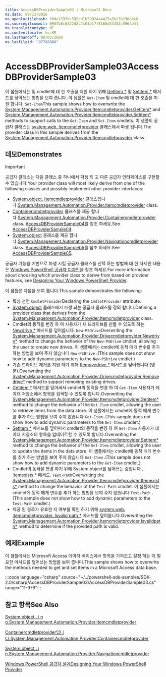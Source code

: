 ```yaml
---
title: AccessDBProviderSample03 | Microsoft Docs
ms.date: 09/13/2016
ms.openlocfilehash: f6de1397bc592cd1b59924a4425a5b17b290a8c8
ms.sourcegitcommit: 0907b8c6322d2c7c61b17f8168d53452c8964b41
ms.translationtype: MT
ms.contentlocale: ko-KR
ms.lasthandoff: 08/05/2020
ms.locfileid: "87786886"
---
```

# <a name="accessdbprovidersample03"></a><span data-ttu-id="64da8-102">AccessDBProviderSample03</span><span class="sxs-lookup"><span data-stu-id="64da8-102">AccessDBProviderSample03</span></span>

<span data-ttu-id="64da8-103">이 샘플에서는 및 cmdlet에 대 한 호출을 지원 하기 위해 [Getitem \*](/dotnet/api/System.Management.Automation.Provider.ItemCmdletProvider.GetItem) 및 [Setitem \*](/dotnet/api/System.Management.Automation.Provider.ItemCmdletProvider.SetItem) 메서드를 덮어쓰는 방법을 보여 줍니다 .이 샘플은 `Get-Item` 및 cmdlet에 대 한 호출을 지원 합니다. `Set-Item`</span><span class="sxs-lookup"><span data-stu-id="64da8-103">This sample shows how to overwrite the [System.Management.Automation.Provider.Itemcmdletprovider.Getitem\*](/dotnet/api/System.Management.Automation.Provider.ItemCmdletProvider.GetItem) and [System.Management.Automation.Provider.Itemcmdletprovider.Setitem\*](/dotnet/api/System.Management.Automation.Provider.ItemCmdletProvider.SetItem) methods to support calls to the `Get-Item` and `Set-Item` cmdlets.</span></span> <span data-ttu-id="64da8-104">이 샘플의 공급자 클래스는 [system.web. Itemcmdletprovider](/dotnet/api/System.Management.Automation.Provider.ItemCmdletProvider) 클래스에서 파생 됩니다.</span><span class="sxs-lookup"><span data-stu-id="64da8-104">The provider class in this sample derives from the [System.Management.Automation.Provider.Itemcmdletprovider](/dotnet/api/System.Management.Automation.Provider.ItemCmdletProvider) class.</span></span>

## <a name="demonstrates"></a><span data-ttu-id="64da8-105">데모</span><span class="sxs-lookup"><span data-stu-id="64da8-105">Demonstrates</span></span>

> [!IMPORTANT]
> <span data-ttu-id="64da8-106">공급자 클래스는 다음 클래스 중 하나에서 파생 되 고 다른 공급자 인터페이스를 구현할 수 있습니다.</span><span class="sxs-lookup"><span data-stu-id="64da8-106">Your provider class will most likely derive from one of the following classes and possibly implement other provider interfaces:</span></span>
>
> - <span data-ttu-id="64da8-107">[System.object. Itemcmdletprovider](/dotnet/api/System.Management.Automation.Provider.ItemCmdletProvider) 클래스입니다.</span><span class="sxs-lookup"><span data-stu-id="64da8-107">[System.Management.Automation.Provider.Itemcmdletprovider](/dotnet/api/System.Management.Automation.Provider.ItemCmdletProvider) class.</span></span>
> - <span data-ttu-id="64da8-108">[Containercmdletprovider](/dotnet/api/System.Management.Automation.Provider.ContainerCmdletProvider) 클래스를 제공 합니다.</span><span class="sxs-lookup"><span data-stu-id="64da8-108">[System.Management.Automation.Provider.Containercmdletprovider](/dotnet/api/System.Management.Automation.Provider.ContainerCmdletProvider) class.</span></span> <span data-ttu-id="64da8-109">[AccessDBProviderSample04](./accessdbprovidersample04.md)를 참조 하세요.</span><span class="sxs-lookup"><span data-stu-id="64da8-109">See [AccessDBProviderSample04](./accessdbprovidersample04.md).</span></span>
> - <span data-ttu-id="64da8-110">[System.object](/dotnet/api/System.Management.Automation.Provider.NavigationCmdletProvider) 클래스를 제공 합니다.</span><span class="sxs-lookup"><span data-stu-id="64da8-110">[System.Management.Automation.Provider.Navigationcmdletprovider](/dotnet/api/System.Management.Automation.Provider.NavigationCmdletProvider) class.</span></span> <span data-ttu-id="64da8-111">[AccessDBProviderSample05](./accessdbprovidersample05.md)를 참조 하세요.</span><span class="sxs-lookup"><span data-stu-id="64da8-111">See [AccessDBProviderSample05](./accessdbprovidersample05.md).</span></span>
>
> <span data-ttu-id="64da8-112">공급자 기능을 기반으로 파생 시킬 공급자 클래스를 선택 하는 방법에 대 한 자세한 내용은 [Windows PowerShell 공급자 디자인](./provider-types.md)을 참조 하세요.</span><span class="sxs-lookup"><span data-stu-id="64da8-112">For more information about choosing which provider class to derive from based on provider features, see [Designing Your Windows PowerShell Provider](./provider-types.md).</span></span>

<span data-ttu-id="64da8-113">이 샘플은 다음을 보여 줍니다.</span><span class="sxs-lookup"><span data-stu-id="64da8-113">This sample demonstrates the following:</span></span>

- <span data-ttu-id="64da8-114">특성 선언 `CmdletProvider`</span><span class="sxs-lookup"><span data-stu-id="64da8-114">Declaring the `CmdletProvider` attribute.</span></span>
- <span data-ttu-id="64da8-115">[System.object](/dotnet/api/System.Management.Automation.Provider.ItemCmdletProvider) 클래스에서 파생 되는 공급자 클래스를 정의 합니다.</span><span class="sxs-lookup"><span data-stu-id="64da8-115">Defining a provider class that derives from the [System.Management.Automation.Provider.Itemcmdletprovider](/dotnet/api/System.Management.Automation.Provider.ItemCmdletProvider) class.</span></span>
- <span data-ttu-id="64da8-116">Cmdlet의 동작을 변경 하 여 사용자가 새 드라이브를 만들 수 있도록 하는 [Newdrive \*](/dotnet/api/System.Management.Automation.Provider.DriveCmdletProvider.NewDrive) 메서드를 덮어씁니다. `New-PSDrive`</span><span class="sxs-lookup"><span data-stu-id="64da8-116">Overwriting the [System.Management.Automation.Provider.Drivecmdletprovider.Newdrive\*](/dotnet/api/System.Management.Automation.Provider.DriveCmdletProvider.NewDrive) method to change the behavior of the `New-PSDrive` cmdlet, allowing the user to create new drives.</span></span>
  <span data-ttu-id="64da8-117">이 샘플에서는 cmdlet에 동적 매개 변수를 추가 하는 방법을 보여 주지 않습니다 `New-PSDrive` .</span><span class="sxs-lookup"><span data-stu-id="64da8-117">(This sample does not show how to add dynamic parameters to the `New-PSDrive` cmdlet.)</span></span>
- <span data-ttu-id="64da8-118">기존 드라이브 제거를 지원 하기 위해 [Removedrive \*](/dotnet/api/System.Management.Automation.Provider.DriveCmdletProvider.RemoveDrive) 메서드를 덮어씁니다 (영문).</span><span class="sxs-lookup"><span data-stu-id="64da8-118">Overwriting the [System.Management.Automation.Provider.Drivecmdletprovider.Removedrive\*](/dotnet/api/System.Management.Automation.Provider.DriveCmdletProvider.RemoveDrive) method to support removing existing drives.</span></span>
- <span data-ttu-id="64da8-119">[Getitem \*](/dotnet/api/System.Management.Automation.Provider.ItemCmdletProvider.GetItem) 메서드를 덮어써서 cmdlet의 동작을 변경 하 여 `Get-Item` 사용자가 데이터 저장소에서 항목을 검색할 수 있도록 합니다.</span><span class="sxs-lookup"><span data-stu-id="64da8-119">Overwriting the [System.Management.Automation.Provider.Itemcmdletprovider.Getitem\*](/dotnet/api/System.Management.Automation.Provider.ItemCmdletProvider.GetItem) method to change the behavior of the `Get-Item` cmdlet, allowing the user to retrieve items from the data store.</span></span> <span data-ttu-id="64da8-120">이 샘플에서는 cmdlet에 동적 매개 변수를 추가 하는 방법을 보여 주지 않습니다 `Get-Item` .</span><span class="sxs-lookup"><span data-stu-id="64da8-120">(This sample does not show how to add dynamic parameters to the `Get-Item` cmdlet.)</span></span>
- <span data-ttu-id="64da8-121">[Setitem \*](/dotnet/api/System.Management.Automation.Provider.ItemCmdletProvider.SetItem) 메서드를 덮어써서 cmdlet의 동작을 변경 하 여 `Set-Item` 사용자가 데이터 저장소의 항목을 업데이트할 수 있도록 합니다.</span><span class="sxs-lookup"><span data-stu-id="64da8-121">Overwriting the [System.Management.Automation.Provider.Itemcmdletprovider.Setitem\*](/dotnet/api/System.Management.Automation.Provider.ItemCmdletProvider.SetItem) method to change the behavior of the `Set-Item` cmdlet, allowing the user to update the items in the data store.</span></span> <span data-ttu-id="64da8-122">이 샘플에서는 cmdlet에 동적 매개 변수를 추가 하는 방법을 보여 주지 않습니다 `Get-Item` .</span><span class="sxs-lookup"><span data-stu-id="64da8-122">(This sample does not show how to add dynamic parameters to the `Get-Item` cmdlet.)</span></span>
- <span data-ttu-id="64da8-123">Cmdlet의 동작을 변경 하기 위해 System.object를 덮어쓰는 중입니다 [. Itemexists \*](/dotnet/api/System.Management.Automation.Provider.ItemCmdletProvider.ItemExists) 메서드. `Test-Path`</span><span class="sxs-lookup"><span data-stu-id="64da8-123">Overwriting the [System.Management.Automation.Provider.Itemcmdletprovider.Itemexists\*](/dotnet/api/System.Management.Automation.Provider.ItemCmdletProvider.ItemExists) method to change the behavior of the `Test-Path` cmdlet.</span></span> <span data-ttu-id="64da8-124">이 샘플에서는 cmdlet에 동적 매개 변수를 추가 하는 방법을 보여 주지 않습니다 `Test-Path` .</span><span class="sxs-lookup"><span data-stu-id="64da8-124">(This sample does not show how to add dynamic parameters to the `Test-Path` cmdlet.)</span></span>
- <span data-ttu-id="64da8-125">제공 된 경로가 유효한 지 여부를 확인 하기 위해 [system.web. Itemcmdletprovider. Isvalid path \*](/dotnet/api/System.Management.Automation.Provider.ItemCmdletProvider.IsValidPath) 메서드를 덮어씁니다.</span><span class="sxs-lookup"><span data-stu-id="64da8-125">Overwriting the [System.Management.Automation.Provider.Itemcmdletprovider.Isvalidpath\*](/dotnet/api/System.Management.Automation.Provider.ItemCmdletProvider.IsValidPath) method to determine if the provided path is valid.</span></span>

## <a name="example"></a><span data-ttu-id="64da8-126">예제</span><span class="sxs-lookup"><span data-stu-id="64da8-126">Example</span></span>

<span data-ttu-id="64da8-127">이 샘플에서는 Microsoft Access 데이터 베이스에서 항목을 가져오고 설정 하는 데 필요한 메서드를 덮어쓰는 방법을 보여 줍니다.</span><span class="sxs-lookup"><span data-stu-id="64da8-127">This sample shows how to overwrite the methods needed to get and set items in a Microsoft Access data base.</span></span>

:::code language="csharp" source="~/../powershell-sdk-samples/SDK-2.0/csharp/AccessDBProviderSample03/AccessDBProviderSample03.cs" range="11-976":::

## <a name="see-also"></a><span data-ttu-id="64da8-128">참고 항목</span><span class="sxs-lookup"><span data-stu-id="64da8-128">See Also</span></span>

[<span data-ttu-id="64da8-129">System.object.. i n g.</span><span class="sxs-lookup"><span data-stu-id="64da8-129">System.Management.Automation.Provider.Itemcmdletprovider</span></span>](/dotnet/api/System.Management.Automation.Provider.ItemCmdletProvider)

[<span data-ttu-id="64da8-130">Containercmdletprovider입니다.</span><span class="sxs-lookup"><span data-stu-id="64da8-130">System.Management.Automation.Provider.Containercmdletprovider</span></span>](/dotnet/api/System.Management.Automation.Provider.ContainerCmdletProvider)

[<span data-ttu-id="64da8-131">System.object.. i n.</span><span class="sxs-lookup"><span data-stu-id="64da8-131">System.Management.Automation.Provider.Navigationcmdletprovider</span></span>](/dotnet/api/System.Management.Automation.Provider.NavigationCmdletProvider)

[<span data-ttu-id="64da8-132">Windows PowerShell 공급자 설계</span><span class="sxs-lookup"><span data-stu-id="64da8-132">Designing Your Windows PowerShell Provider</span></span>](./provider-types.md)

